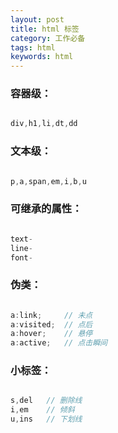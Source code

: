 ```yaml
---
layout: post
title: html 标签
category: 工作必备
tags: html
keywords: html
---
```




### 容器级：
```c++

div,h1,li,dt,dd

```




### 文本级：
```c++

p,a,span,em,i,b,u

```

### 可继承的属性：
```c++

text-
line-
font-

```

### 伪类：
```c++

a:link; 	// 未点
a:visited; 	// 点后
a:hover; 	// 悬停
a:active; 	// 点击瞬间

```


### 小标签：
```c++

s,del 	// 删除线
i,em 	// 倾斜
u,ins 	// 下划线

```










